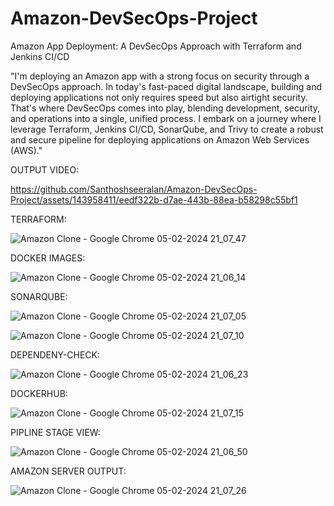 # Amazon-DevSecOps-Project
Amazon App Deployment: A DevSecOps Approach with Terraform and Jenkins CI/CD

"I'm deploying an Amazon app with a strong focus on security through a DevSecOps approach. In today's fast-paced digital landscape, building and deploying applications not only requires speed but also airtight security. That's where DevSecOps comes into play, blending development, security, and operations into a single, unified process. I embark on a journey where I leverage Terraform, Jenkins CI/CD, SonarQube, and Trivy to create a robust and secure pipeline for deploying applications on Amazon Web Services (AWS)."

OUTPUT VIDEO:

https://github.com/Santhoshseeralan/Amazon-DevSecOps-Project/assets/143958411/eedf322b-d7ae-443b-88ea-b58298c55bf1

TERRAFORM:

![Amazon Clone - Google Chrome 05-02-2024 21_07_47](https://github.com/Santhoshseeralan/Amazon-DevSecOps-Project/assets/143958411/5a736248-49b8-4561-8cb6-bcf606a123f9)

DOCKER IMAGES:

![Amazon Clone - Google Chrome 05-02-2024 21_06_14](https://github.com/Santhoshseeralan/Amazon-DevSecOps-Project/assets/143958411/56e4d9d7-699d-48b3-8c0e-5514d6f73e2a)

SONARQUBE:

![Amazon Clone - Google Chrome 05-02-2024 21_07_05](https://github.com/Santhoshseeralan/Amazon-DevSecOps-Project/assets/143958411/0f042d7a-f9bb-4d61-905c-854655f7e222)

![Amazon Clone - Google Chrome 05-02-2024 21_07_10](https://github.com/Santhoshseeralan/Amazon-DevSecOps-Project/assets/143958411/5d339eff-a64f-40b5-91ac-c205942dddaa)

DEPENDENY-CHECK:

![Amazon Clone - Google Chrome 05-02-2024 21_06_23](https://github.com/Santhoshseeralan/Amazon-DevSecOps-Project/assets/143958411/2eb8c3cf-71e1-4ec6-a417-71b5ae3792f1)

DOCKERHUB:

![Amazon Clone - Google Chrome 05-02-2024 21_07_15](https://github.com/Santhoshseeralan/Amazon-DevSecOps-Project/assets/143958411/a26d4666-f6bc-4ab4-8e21-89ed92e6db4b)

PIPLINE STAGE VIEW:

![Amazon Clone - Google Chrome 05-02-2024 21_06_50](https://github.com/Santhoshseeralan/Amazon-DevSecOps-Project/assets/143958411/ac6e3348-87bb-45e8-a330-fbc44995c76f)

AMAZON SERVER OUTPUT:

![Amazon Clone - Google Chrome 05-02-2024 21_07_26](https://github.com/Santhoshseeralan/Amazon-DevSecOps-Project/assets/143958411/aa6b2130-59d4-4e18-a536-5522b7ef916f)

















